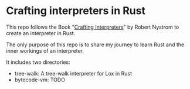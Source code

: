 # Crafting interpreters in Rust

This repo follows the Book "[Crafting Interpreters](http://craftinginterpreters.com)" by Robert Nystrom to create an interpreter in Rust.

The only purpose of this repo is to share my journey to learn Rust and the inner workings of an interpreter.

It includes two directories:

- tree-walk: A tree-walk interpreter for Lox in Rust
- bytecode-vm: TODO
